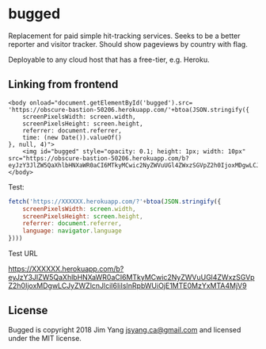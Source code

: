 # bugged

Replacement for paid simple hit-tracking services. Seeks to be a better reporter and visitor tracker.
Should show pageviews by country with flag.

Deployable to any cloud host that has a free-tier, e.g. Heroku.

## Linking from frontend

```
<body onload="document.getElementById('bugged').src=
'https://obscure-bastion-50206.herokuapp.com/'+btoa(JSON.stringify({
    screenPixelsWidth: screen.width,
    screenPixelsHeight: screen.height,
    referrer: document.referrer,
    time: (new Date()).valueOf()    
}, null, 4)">
    <img id="bugged" style="opacity: 0.1; height: 1px; width: 10px" src="https://obscure-bastion-50206.herokuapp.com/b?eyJzY3JlZW5QaXhlbHNXaWR0aCI6MTkyMCwic2NyZWVuUGl4ZWxzSGVpZ2h0IjoxMDgwLCJyZWZlcnJlciI6IiIsInRpbWUiOjE1MTE0MzYxMTA4MjV9">
</body>
```

Test: 

```js
fetch('https://XXXXXX.herokuapp.com/?'+btoa(JSON.stringify({
    screenPixelsWidth: screen.width,
    screenPixelsHeight: screen.height,
    referrer: document.referrer,
    language: navigator.language
})))

```

Test URL

https://XXXXXX.herokuapp.com/b?eyJzY3JlZW5QaXhlbHNXaWR0aCI6MTkyMCwic2NyZWVuUGl4ZWxzSGVpZ2h0IjoxMDgwLCJyZWZlcnJlciI6IiIsInRpbWUiOjE1MTE0MzYxMTA4MjV9

## License

Bugged is copyright 2018 Jim Yang <jsyang.ca@gmail.com> and licensed under the MIT license.